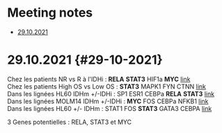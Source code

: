 # Meeting notes

* [29.10.2021](#29-10-2021)


# 29.10.2021 {#29-10-2021}

Chez les patients NR vs R à l'IDHi : **RELA** **STAT3** HIF1a **MYC** [link](https://alexishucteau.github.io/PhD_project/Analysis/Patients_samples_Koichi_and_Verhaak_analysis#NR_vs_R)  
Chez les patients High OS vs Low OS : **STAT3** MAPK1 FYN CTNN [link](https://alexishucteau.github.io/PhD_project/Analysis/Patients_samples_Koichi_and_Verhaak_analysis#High_OS_vs_Low_OS10)  
Dans les lignées HL60 IDHm +/-IDHi : SP1 ESR1 CEBPa **RELA** **STAT3** [link](https://alexishucteau.github.io/PhD_project/Analysis/HL60_MOLM14_RNAseq_analysis#HL60_+-_IDHi)  
Dans les lignées MOLM14 IDHm +/-IDHi : **MYC** FOS CEBPa NFKB1 [link](https://alexishucteau.github.io/PhD_project/Analysis/HL60_MOLM14_RNAseq_analysis#MOLM14_+-_IDHi)  
Dans les lignées HL60 +/- IDHm : STAT1 FOS **STAT3** GATA3 CEBPA [link](https://alexishucteau.github.io/PhD_project/Analysis/HL60_MOLM14_RNAseq_analysis#HL60_+-_IDHm)   

3 Genes potentielles : RELA, STAT3 et MYC
